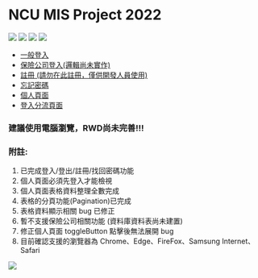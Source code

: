 # NCU MIS Project 2022

![](https://badgen.net/github/watchers/QI-XIANG/NCU_Project_Demo) ![](https://badgen.net/github/commits/QI-XIANG/NCU_Project_Demo) ![](https://badgen.net/github/last-commit/QI-XIANG/NCU_Project_Demo) ![](https://badgen.net/github/license/QI-XIANG/NCU_Project_Demo)

* [一般登入](https://qi-xiang.github.io/NCU_Project_Demo/FireBaseDemo/index.html)
* [保險公司登入(邏輯尚未實作)](https://qi-xiang.github.io/NCU_Project_Demo/FireBaseDemo/insuranceCompany_login.html)
* [註冊 (請勿在此註冊，僅供開發人員使用)](https://qi-xiang.github.io/NCU_Project_Demo/FireBaseDemo/signup.html)
* [忘記密碼](https://qi-xiang.github.io/NCU_Project_Demo/FireBaseDemo/resetPassword.html)
* [個人頁面](https://qi-xiang.github.io/NCU_Project_Demo/FireBaseDemo/user_profile.html)
* [登入分流頁面](https://qi-xiang.github.io/NCU_Project_Demo/FireBaseDemo/login_seperation.html)

### 建議使用電腦瀏覽，RWD尚未完善!!!

### 附註:

1. 已完成登入/登出/註冊/找回密碼功能
2. 個人頁面必須先登入才能檢視
3. 個人頁面表格資料整理全數完成
4. 表格的分頁功能(Pagination)已完成
5. 表格資料顯示相關 bug 已修正
6. 暫不支援保險公司相關功能 (資料庫資料表尚未建置)
7. 修正個人頁面 toggleButton 點擊後無法展開 bug
8. 目前確認支援的瀏覽器為 Chrome、Edge、FireFox、Samsung Internet、Safari

![](https://i.imgur.com/7Lu3FLq.jpg)
